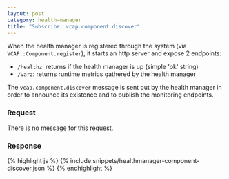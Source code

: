 ```yaml
---
layout: post
category: health-manager
title: "Subscribe: vcap.component.discover"
---
```


When the health manager is registered through the system (via `VCAP::Component.register`), it starts an
http server and expose 2 endpoints:

* `/healthz`:  returns if the health manager is up (simple 'ok' string)
* `/varz`: returns runtime metrics gathered by the health manager

The `vcap.component.discover` message is sent out by the health manager in order to announce
its existence and to publish the monitoring endpoints.

### Request

There is no message for this request.

### Response

<div class="js example">
{% highlight js %}
{% include snippets/healthmanager-component-discover.json %}
{% endhighlight %}
</div>

